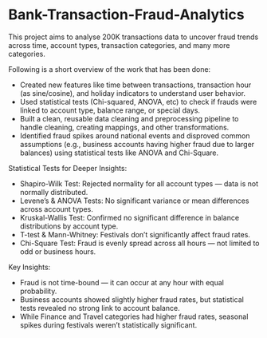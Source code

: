 # Bank-Transaction-Fraud-Analytics
This project aims to analyse 200K transactions data to uncover fraud trends across time, account types, transaction categories, and many more categories. 

Following is a short overview of the work that has been done:

- Created new features like time between transactions, transaction hour (as sine/cosine), and holiday indicators to understand user behavior.
- Used statistical tests (Chi-squared, ANOVA, etc) to check if frauds were linked to account type, balance range, or special days.
- Built a clean, reusable data cleaning and preprocessing pipeline to handle cleaning, creating mappings, and other transformations.
- Identified fraud spikes around national events and disproved common assumptions (e.g., business accounts having higher fraud due to larger balances) using statistical tests like ANOVA and Chi-Square.


Statistical Tests for Deeper Insights:

- Shapiro-Wilk Test: Rejected normality for all account types — data is not normally distributed.
- Levene’s & ANOVA Tests: No significant variance or mean differences across account types.
- Kruskal-Wallis Test: Confirmed no significant difference in balance distributions by account type.
- T-test & Mann-Whitney: Festivals don’t significantly affect fraud rates.
- Chi-Square Test: Fraud is evenly spread across all hours — not limited to odd or business hours.

Key Insights:

* Fraud is not time-bound — it can occur at any hour with equal probability.
* Business accounts showed slightly higher fraud rates, but statistical tests revealed no strong link to account balance.
* While Finance and Travel categories had higher fraud rates, seasonal spikes during festivals weren’t statistically significant.
